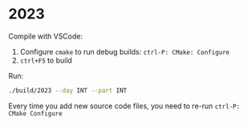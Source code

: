 # 2023

Compile with VSCode:

1. Configure `cmake` to run debug builds: `ctrl-P: CMake: Configure`
2. `ctrl+F5` to build

Run:

```sh
./build/2023 --day INT --part INT
```

Every time you add new source code files, you need to re-run `ctrl-P: CMake Configure`